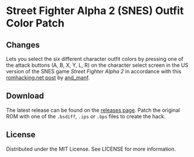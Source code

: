 # Street Fighter Alpha 2 (SNES) Outfit Color Patch

## Changes
Lets you select the six different character outfit colors
by pressing one of the attack buttons (A, B, X, Y, L, R)
on the character select screen
in the US version of the SNES game
*Street Fighter Alpha 2*
in accordance with this
[romhacking.net post](https://www.romhacking.net/forum/index.php?msg=449057)
by
[and_manf](https://www.romhacking.net/forum/index.php?action=profile;u=105396).

## Download
The latest release can be found on the
[releases page](https://github.com/lightbulb-sun/sfa2-colors/releases).
Patch the original ROM with one of the `.bsdiff`, `.ips` or `.bps` files
to create the hack.

## License
Distributed under the MIT License. See LICENSE for more information.

